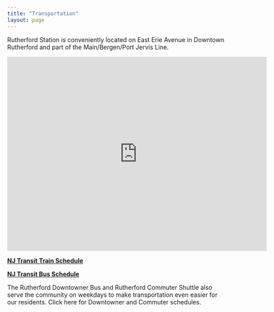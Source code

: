 ```yaml
---
title: "Transportation"
layout: page
---
```


Rutherford Station is conveniently located on East Erie Avenue in Downtown Rutherford and part of the Main/Bergen/Port Jervis Line.

 <iframe src="https://www.google.com/maps/embed?pb=!1m18!1m12!1m3!1d3018.9867874984707!2d-74.10299138459148!3d40.8282538793194!2m3!1f0!2f0!3f0!3m2!1i1024!2i768!4f13.1!3m3!1m2!1s0x89c2f8be2be215f9%3A0xba323b0bc332e9de!2sRutherford+Station!5e0!3m2!1sen!2sus!4v1454377783355" width="600" height="450" frameborder="0" style="border:0" allowfullscreen></iframe>
 
[**NJ Transit Train Schedule**](http://www.njtransit.com/sf/sf_servlet.srv?hdnPageAction=TrainTo)

[**NJ Transit Bus Schedule**](http://www.njtransit.com/sf/sf_servlet.srv?hdnPageAction=BusTo)

The Rutherford Downtowner Bus and Rutherford Commuter Shuttle also serve the community on weekdays to make transportation even easier for our residents. Click here for Downtowner and Commuter schedules.
